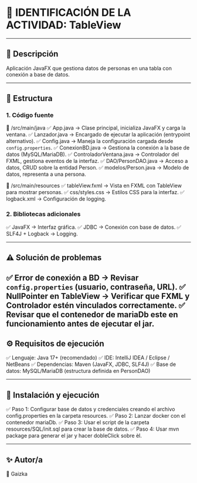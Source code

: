 # 📌 IDENTIFICACIÓN DE LA ACTIVIDAD: TableView

---

## 📖 Descripción

Aplicación JavaFX que gestiona datos de personas en una tabla con conexión a base de datos.

---

## 📂 Estructura

### 1. Código fuente


📁 /src/main/java
    ✅ App.java → Clase principal, inicializa JavaFX y carga la ventana.
    ✅ Lanzador.java → Encargado de ejecutar la aplicación (entrypoint alternativo).
    ✅ Config.java → Maneja la configuración cargada desde `config.properties`.
    ✅ ConexionBD.java → Gestiona la conexión a la base de datos (MySQL/MariaDB).
    ✅ ControladorVentana.java → Controlador del FXML, gestiona eventos de la interfaz.
    ✅ DAO/PersonDAO.java → Acceso a datos, CRUD sobre la entidad Person.
    ✅ modelos/Person.java → Modelo de datos, representa a una persona.

📁 /src/main/resources
    ✅ tableView.fxml → Vista en FXML con TableView para mostrar personas.
    ✅ css/styles.css → Estilos CSS para la interfaz.
    ✅ logback.xml → Configuración de logging.


### 2. Bibliotecas adicionales


✅ JavaFX → Interfaz gráfica.
✅ JDBC → Conexión con base de datos.
✅ SLF4J + Logback → Logging.


---

## ⚠️ Solución de problemas


✅ Error de conexión a BD → Revisar `config.properties` (usuario, contraseña, URL).
✅ NullPointer en TableView → Verificar que FXML y Controlador estén vinculados correctamente.
✅ Revisar que el contenedor de mariaDb este en funcionamiento antes de ejecutar el jar.
---

## ⚙️ Requisitos de ejecución


✅ Lenguaje: Java 17+ (recomendado)
✅ IDE: IntelliJ IDEA / Eclipse / NetBeans
✅ Dependencias: Maven (JavaFX, JDBC, SLF4J)
✅ Base de datos: MySQL/MariaDB (estructura definida en PersonDAO)


---

## 🚀 Instalación y ejecución

✅ Paso 1: Configurar base de datos y credenciales creando el archivo config.properties en la carpeta resources.
✅ Paso 2: Lanzar docker con el contenedor mariaDb.
✅ Paso 3: Usar el script de la carpeta resources/SQL/init.sql para crear la base de datos.
✅ Paso 4: Usar mvn package para generar el jar y hacer dobleClick sobre èl.

---

## ✨ Autor/a


👤 Gaizka

